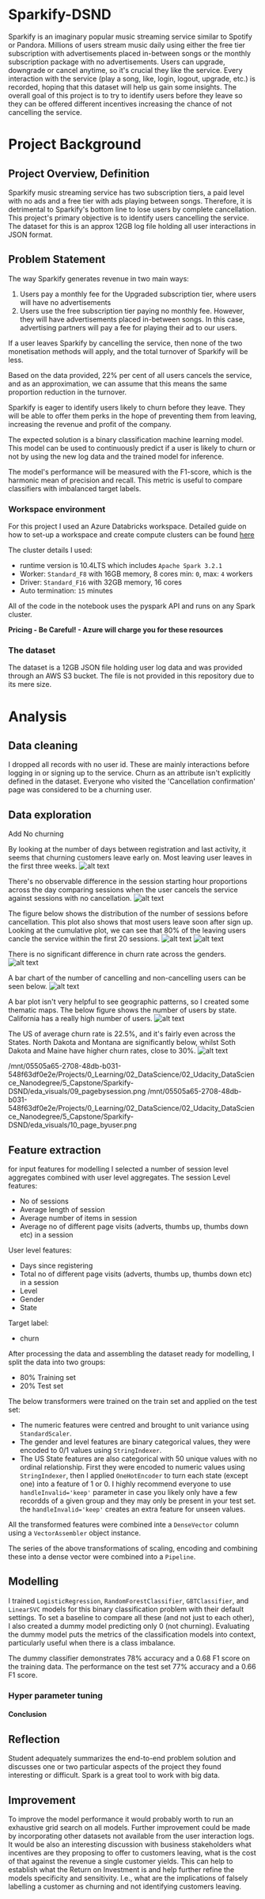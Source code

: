 # Sparkify-DSND

Sparkify is an imaginary popular music streaming service similar to Spotify or Pandora.
Millions of users stream music daily using either the free tier subscription with advertisements placed in-between songs or the monthly subscription package with no advertisements.
Users can upgrade, downgrade or cancel anytime, so it's crucial they like the service.
Every interaction with the service (play a song, like, login, logout, upgrade, etc.) is recorded, hoping that this dataset will help us gain some insights.
The overall goal of this project is to try to identify users before they leave so they can be offered different incentives increasing the chance of not cancelling the service.

# Project Background
## Project Overview, Definition
Sparkify music streaming service has two subscription tiers, a paid level with no ads and a free tier with ads playing between songs. Therefore, it is detrimental to Sparkify's bottom line to lose users by complete cancellation.
This project's primary objective is to identify users cancelling the service.
The dataset for this is an approx 12GB log file holding all user interactions in JSON format.

## Problem Statement
The way Sparkify generates revenue in two main ways:
 1. Users pay a monthly fee for the Upgraded subscription tier, where users will have no advertisements
 2. Users use the free subscription tier paying no monthly fee. However, they will have advertisements placed in-between songs. In this case, advertising partners will pay a fee for playing their ad to our users.

If a user leaves Sparkify by cancelling the service, then none of the two monetisation methods will apply, and the total turnover of Sparkify will be less.

Based on the data provided, 22% per cent of all users cancels the service, and as an approximation, we can assume that this means the same proportion reduction in the turnover.

Sparkify is eager to identify users likely to churn before they leave.
They will be able to offer them perks in the hope of preventing them from leaving, increasing the revenue and profit of the company.

The expected solution is a binary classification machine learning model. This model can be used to continuously predict if a user is likely to churn or not by using the new log data and the trained model for inference.

The model's performance will be measured with the F1-score, which is the harmonic mean of precision and recall. This metric is useful to compare classifiers with imbalanced target labels.

### Workspace environment
For this project I used an Azure Databricks workspace.
Detailed guide on how to set-up a workspace and create compute clusters can be found [here](https://docs.microsoft.com/en-us/learn/modules/get-started-azure-databricks/)

The cluster details I used:
 - runtime version is 10.4LTS which includes `Apache Spark 3.2.1`
 - Worker: `Standard_F8` with 16GB memory, 8 cores min: `0`, max: `4` workers
 - Driver: `Standard_F16` with 32GB memory, 16 cores
 - Auto termination: `15` minutes

All of the code in the notebook uses the pyspark API and runs on any Spark cluster.

__Pricing - Be Careful! - Azure will charge you for these resources__

### The dataset
The dataset is a 12GB JSON file holding user log data and was provided through an AWS S3 bucket.
The file is not provided in this repository due to its mere size.

# Analysis
## Data cleaning
I dropped all records with no user id. These are mainly interactions before logging in or signing up to the service.
Churn as an attribute isn't explicitly defined in the dataset. Everyone who visited the 'Cancellation confirmation' page was considered to be a churning user.

## Data exploration
Add No churning

By looking at the number of days between registration and last activity, it seems that churning customers leave early on.
Most leaving user leaves in the first three weeks.
![alt text](https://github.com/GaborJenei/Sparkify-DSND/blob/main/eda_visuals/02_NoDays.png)

There's no observable difference in the session starting hour proportions across the day comparing sessions when the user cancels the service against sessions with no cancellation.
![alt text](https://github.com/GaborJenei/Sparkify-DSND/blob/main/eda_visuals/03_SessionStartHour.png)

The figure below shows the distribution of the number of sessions before cancellation. This plot also shows that most users leave soon after sign up.
Looking at the cumulative plot, we can see that 80% of the leaving users cancle the service within the first 20 sessions.
![alt text](https://github.com/GaborJenei/Sparkify-DSND/blob/main/eda_visuals/04_NoSessions.png)
![alt text](https://github.com/GaborJenei/Sparkify-DSND/blob/main/eda_visuals/04_NoSessionsECDF.png)

There is no significant difference in churn rate across the genders.
![alt text](https://github.com/GaborJenei/Sparkify-DSND/blob/main/eda_visuals/05_Gender.png)

A bar chart of the number of cancelling and non-cancelling users can be seen below.
![alt text](https://github.com/GaborJenei/Sparkify-DSND/blob/main/eda_visuals/06_State.png)

A bar plot isn't very helpful to see geographic patterns, so I created some thematic maps.
The below figure shows the number of users by state. California has a really high number of users.
![alt text](https://github.com/GaborJenei/Sparkify-DSND/blob/main/eda_visuals/07_UsersMap.png)

The US of average churn rate is 22.5%, and it's fairly even across the States.
North Dakota and Montana are significantly below, whilst Soth Dakota and Maine have higher churn rates, close to 30%.
![alt text](https://github.com/GaborJenei/Sparkify-DSND/blob/main/eda_visuals/08_ChurnRate.png)




/mnt/05505a65-2708-48db-b031-548f63df0e2e/Projects/0_Learning/02_DataScience/02_Udacity_DataScience_Nanodegree/5_Capstone/Sparkify-DSND/eda_visuals/09_pagebysession.png
/mnt/05505a65-2708-48db-b031-548f63df0e2e/Projects/0_Learning/02_DataScience/02_Udacity_DataScience_Nanodegree/5_Capstone/Sparkify-DSND/eda_visuals/10_page_byuser.png

## Feature extraction
for input features for modelling I selected a number of session level aggregates combined with user level aggregates.
The session Level features:
 - No of sessions
 - Average length of session
 - Average number of items in session
 - Average no of different page visits (adverts, thumbs up, thumbs down etc) in a session

User level features:
 - Days since registering
 - Total no of different page visits (adverts, thumbs up, thumbs down etc) in a session
 - Level
 - Gender
 - State

Target label:
 - churn

After processing the data and assembling the dataset ready for modelling, I split the data into two groups:
 - 80% Training set
 - 20% Test set

The below transformers were trained on the train set and applied on the test set:
 - The numeric features were centred and brought to unit variance using `StandardScaler`.
 - The gender and level features are binary categorical values, they were encoded to 0/1 values using `StringIndexer`.
 - The US State features are also categorical with 50 unique values with no ordinal relationship. First they were encoded to numeric values using `StringIndexer`, then I applied `OneHotEncoder` to turn each state (except one) into a feature of 1 or 0. I highly recommend everyone to use `handleInvalid='keep'` parameter in case you likely only have a few recordds of a given group and they may only be present in your test set. the `handleInvalid='keep'` creates an extra feature for unseen values.

All the transformed features were combined inte a `DenseVector` column using a `VectorAssembler` object instance.

The series of the above transformations of scaling, encoding and combining these into a dense vector were combined into a `Pipeline`.

## Modelling
I trained `LogisticRegression`, `RandomForestClassifier`, `GBTClassifier`, and `LinearSVC` models for this binary classification problem with their default settings. To set a baseline to compare all these (and not just to each other), I also created a dummy model predicting only 0 (not churning). Evaluating the dummy model puts the metrics of the classification models into context, particularly useful when there is a class imbalance.

The dummy classifier demonstrates 78% accuracy and a 0.68 F1 score on the training data. The performance on the test set 77% accuracy and a 0.66 F1 score.

### Hyper parameter tuning

#### Conclusion

## Reflection
Student adequately summarizes the end-to-end problem solution and discusses one or two particular aspects of the project they found interesting or difficult.
Spark is a great tool to work with big data.

## Improvement
To improve the model performance it would probably worth to run an exhaustive grid search on all models. Further improvement could be made by incorporating other datasets not available from the user interaction logs. It would be also an interesting discussion with business stakeholders what incentives are they proposing to offer to customers leaving, what is the cost of that against the revenue a single customer yields. This can help to establish what the Return on Investment is and help further refine the models specificity and sensitivity. I.e., what are the implications of falsely labelling a customer as churning and not identifying customers leaving.
